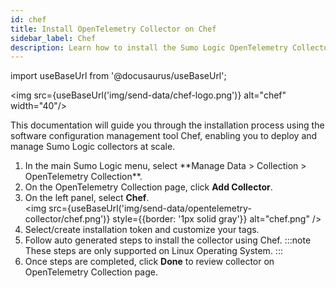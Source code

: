 ```yaml
---
id: chef
title: Install OpenTelemetry Collector on Chef
sidebar_label: Chef
description: Learn how to install the Sumo Logic OpenTelemetry Collector on Chef.
---
```


import useBaseUrl from '@docusaurus/useBaseUrl';

<img src={useBaseUrl('img/send-data/chef-logo.png')} alt="chef" width="40"/>

This documentation will guide you through the installation process using the software configuration management tool Chef, enabling you to deploy and manage Sumo Logic collectors at scale.

1. <!--Kanso [**Classic UI**](/docs/get-started/sumo-logic-ui/). Kanso--> In the main Sumo Logic menu, select **Manage Data > Collection > OpenTelemetry Collection**. <!--Kanso <br/>[**New UI**](/docs/get-started/sumo-logic-ui-new/). In the Sumo Logic top menu select **Configuration**, and then under **Data Collection** select **OpenTelemetry Collection**. You can also click the **Go To...** menu at the top of the screen and select **OpenTelemetry Collection**. Kanso-->
2. On the OpenTelemetry Collection page, click **Add Collector**.
3. On the left panel, select **Chef**.<br/><img src={useBaseUrl('img/send-data/opentelemetry-collector/chef.png')} style={{border: '1px solid gray'}} alt="chef.png" />
4. Select/create installation token and customize your tags.
5. Follow auto generated steps to install the collector using Chef.
   :::note
   These steps are only supported on Linux Operating System.
   :::
6. Once steps are completed, click **Done** to review collector on OpenTelemetry Collection page.
